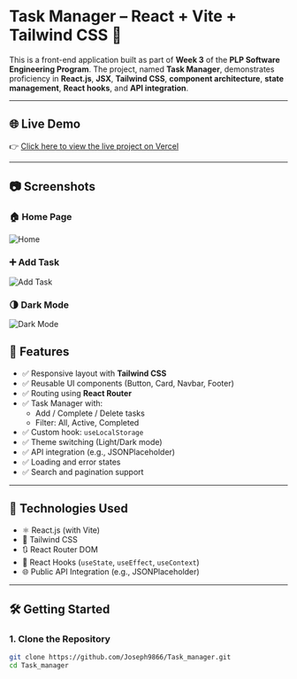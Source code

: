 # Task Manager – React + Vite + Tailwind CSS 🚀

This is a front-end application built as part of **Week 3** of the **PLP Software Engineering Program**. The project, named **Task Manager**, demonstrates proficiency in **React.js**, **JSX**, **Tailwind CSS**, **component architecture**, **state management**, **React hooks**, and **API integration**.

---

## 🌐 Live Demo

👉 [Click here to view the live project on Vercel](https://task-manager-smoky-sigma.vercel.app)

---
## 📷 Screenshots

### 🏠 Home Page
![Home](./screenshort/Screenshot1.png)

### ➕ Add Task
![Add Task](./screenshort/Screenshot1.png)

### 🌗 Dark Mode
![Dark Mode](../screenshort/Screenshot1.png)



## 📌 Features

- ✅ Responsive layout with **Tailwind CSS**
- ✅ Reusable UI components (Button, Card, Navbar, Footer)
- ✅ Routing using **React Router**
- ✅ Task Manager with:
  - Add / Complete / Delete tasks
  - Filter: All, Active, Completed
- ✅ Custom hook: `useLocalStorage`
- ✅ Theme switching (Light/Dark mode)
- ✅ API integration (e.g., JSONPlaceholder)
- ✅ Loading and error states
- ✅ Search and pagination support

---

## 🧱 Technologies Used

- ⚛️ React.js (with Vite)
- 🎨 Tailwind CSS
- 🔃 React Router DOM
- 🧠 React Hooks (`useState`, `useEffect`, `useContext`)
- 🌐 Public API Integration (e.g., JSONPlaceholder)

---

## 🛠️ Getting Started

### 1. Clone the Repository

```bash
git clone https://github.com/Joseph9866/Task_manager.git
cd Task_manager
